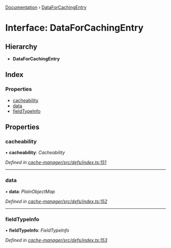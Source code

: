 [Documentation](../README.md) › [DataForCachingEntry](dataforcachingentry.md)

# Interface: DataForCachingEntry

## Hierarchy

* **DataForCachingEntry**

## Index

### Properties

* [cacheability](dataforcachingentry.md#cacheability)
* [data](dataforcachingentry.md#data)
* [fieldTypeInfo](dataforcachingentry.md#fieldtypeinfo)

## Properties

###  cacheability

• **cacheability**: *Cacheability*

*Defined in [cache-manager/src/defs/index.ts:151](https://github.com/badbatch/graphql-box/blob/3c77089/packages/cache-manager/src/defs/index.ts#L151)*

___

###  data

• **data**: *PlainObjectMap*

*Defined in [cache-manager/src/defs/index.ts:152](https://github.com/badbatch/graphql-box/blob/3c77089/packages/cache-manager/src/defs/index.ts#L152)*

___

###  fieldTypeInfo

• **fieldTypeInfo**: *FieldTypeInfo*

*Defined in [cache-manager/src/defs/index.ts:153](https://github.com/badbatch/graphql-box/blob/3c77089/packages/cache-manager/src/defs/index.ts#L153)*
